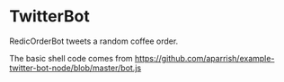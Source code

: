 # TwitterBot

RedicOrderBot tweets a random coffee order. 

The basic shell code comes from https://github.com/aparrish/example-twitter-bot-node/blob/master/bot.js
